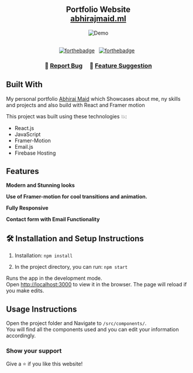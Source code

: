 <h2 align="center">
  Portfolio Website<br/>
  <a href="https://abhirajmaid.ml" target="_blank">abhirajmaid.ml</a>
</h2>
<div align="center">
  <img alt="Demo" src="https://github.com/Abhirajmaid/Media-Storage/blob/master/Portfolio.png?raw=true" />
</div>

<br/>

<center>

[![forthebadge](https://forthebadge.com/images/badges/built-with-love.svg)](https://forthebadge.com) &nbsp;
[![forthebadge](https://forthebadge.com/images/badges/made-with-javascript.svg)](https://forthebadge.com) &nbsp;

</center>

<h3 align="center">
    🔹
    <a href="https://github.com/Abhirajmaid/Portfolio/issues">Report Bug</a> &nbsp; &nbsp;
    🔹
    <a href="https://github.com/Abhirajmaid/Portfolio/issues">Feature Suggestion</a>
</h3>

## Built With

My personal portfolio <a href="https://abhirajmaid.ml/" target="_blank">Abhiraj Maid</a> which Showcases about me, ny skills and projects and also build with React and Framer motion<br/>

This project was built using these technologies 💥:

- React.js
- JavaScript
- Framer-Motion
- Email.js
- Firebase Hosting

## Features

**Modern and Stunning looks**

**Use of Framer-motion for cool transitions and animation.**

**Fully Responsive**

**Contact form with Email Functionality**

## 🛠 Installation and Setup Instructions

1. Installation: `npm install`

2. In the project directory, you can run: `npm start`

Runs the app in the development mode.\
Open [http://localhost:3000](http://localhost:3000) to view it in the browser.
The page will reload if you make edits.

## Usage Instructions

Open the project folder and Navigate to `/src/components/`. <br/>
You will find all the components used and you can edit your information accordingly.

### Show your support

Give a ⭐ if you like this website!
